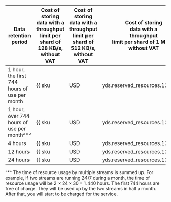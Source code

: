 | Data<br/>retention period | Cost of storing<br/>data with a<br/>throughput<br/>limit per shard of 128 KB/s,<br/>without VAT | Cost of storing<br/>data with a<br/>throughput<br/>limit per shard of 512 KB/s,<br/>without VAT | Cost of storing<br/>data with a<br/>throughput<br/>limit per shard of 1 MB/s,<br/>without VAT |
---|---|---|---
| 1 hour, the first 744 hours of use per month | {{ sku|USD|yds.reserved_resources.128k.1h|string }} | Not provided | Not provided |
| 1 hour, over 744 hours of use per month^*^ | {{ sku|USD|yds.reserved_resources.128k.1h|pricingRate.744|string }} | Not provided | Not provided |
| 4 hours | {{ sku|USD|yds.reserved_resources.128k.4h|string }} | {{ sku|USD|yds.reserved_resources.512k.4h|string }} | {{ sku|USD|yds.reserved_resources.1m.4h|string }} |
| 12 hours | {{ sku|USD|yds.reserved_resources.128k.12h|string }} | {{ sku|USD|yds.reserved_resources.512k.12h|string }} | {{ sku|USD|yds.reserved_resources.1m.12h|string }} |
| 24 hours | {{ sku|USD|yds.reserved_resources.128k.24h|string }} | {{ sku|USD|yds.reserved_resources.512k.24h|string }} | {{ sku|USD|yds.reserved_resources.1m.24h|string }} |

^*^ The time of resource usage by multiple streams is summed up. For example, if two streams are running 24/7 during a month, the time of resource usage will be 2 × 24 × 30 = 1.440 hours. The first 744 hours are free of charge. They will be used up by the two streams in half a month. After that, you will start to be charged for the service.

